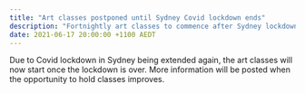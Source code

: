 ```yaml
---
title: "Art classes postponed until Sydney Covid lockdown ends"
description: "Fortnightly art classes to commence after Sydney lockdown"
date: 2021-06-17 20:00:00 +1100 AEDT
---
```


Due to Covid lockdown in Sydney being extended again, the art classes will now start once the lockdown is over. More information will be posted when the opportunity to hold classes improves.